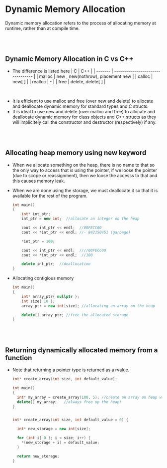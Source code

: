 # Dynamic Memory Allocation

Dynamic memory allocation refers to the process of allocating memory at runtime, rather than at compile time.

<br>
<br>

## Dynamic Memory Allocation in C vs C++

- The difference is listed here
  | C | C++ |
  | ------- | --------------------------------- |
  | malloc | new , new(nothrow), placement new |
  | calloc | new[ ] |
  | realloc | - |
  | free | delete, delete[ ] |

<br>

- It is efficient to use malloc and free (over new and delete) to allocate and deallocate dynamic memory for standard types and C structs.
- It is ideal to use new and delete (over malloc and free) to allocate and deallocate dynamic memory for class objects and C++ structs as they will implicitely call the constructor and destructor (respectively) if any.

<br>
<br>

## Allocating heap memory using new keyword

- When we allocate something on the heap, there is no name to that so the only way to access that is using the pointer, if we loose the pointer (due to scope or reassignment), then we loose the accesss to that and this causes memory leak.

- When we are done using the storage, we must deallocate it so that it is available for the rest of the program.

  ```cpp
  int main()
  {
      int* int_ptr;
      int_ptr = new int;  //allocate an integer on the heap

      cout << int_ptr << endl;  //00FECC00
      cout << *int_ptr << endl; //- 842150451 (garbage)

      *int_ptr = 100;

      cout << int_ptr << endl;  ////00FECC00
      cout << *int_ptr << endl;  //100

      delete int_ptr;  //deallocation
  }
  ```

- Allocating contigious memory

  ```cpp
  int main()
  {
      int* array_ptr{ nullptr };
      int size{ 10 };
      array_ptr = new int[size]; //allocating an array on the heap

      delete[] array_ptr; //free the allocated storage
  }
  ```

<br>
<br>

## Returning dynamically allocated memory from a function

- Note that returning a pointer type is returned as a rvalue.

  ```cpp
  int* create_array(int size, int default_value);

  int main()
  {
    int* my_array = create_array(100, 5); //create an array on heap with 100 items, each having value as 5
    delete[] my_array;   //always free up the heap!
  }


  int* create_array(int size, int default_value = 0) {

    int* new_storage = new int[size];

    for (int i{ 0 }; i < size; i++) {
      *(new_storage + i) = default_value;
    }

    return new_storage;
  }
  ```
